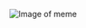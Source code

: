 ![Image of meme](https://lh3.googleusercontent.com/proxy/M64FsiUD7en5G1ujkVwM1zaxxZnNZqcToATm8RnEijEI0i4WI--sxhMJy8KpRdnaYGwyuyMSugU59LtW27AXYE5H2Iswj0v0tANS-uayndIlXNVxupayhngi28DRZV2VNojIOxr981ikMNuba4AtM6zjvMgzfhUqMmk)
